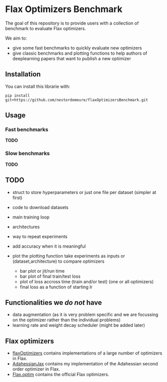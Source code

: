 # Flax Optimizers Benchmark

The goal of this repository is to provide users with a collection of benchmark to evaluate Flax optimizers.

We aim to:
- give some fast benchmarks to quickly evaluate new optimizers
- give classic benchmarks and plotting functions to help authors of deeplearning papers that want to publish a new optimizer

## Installation

You can install this librarie with:

```
pip install git+https://github.com/nestordemeure/flaxOptimizersBenchmark.git
```

## Usage

### Fast benchmarks

**TODO**

### Slow benchmarks

**TODO**

## TODO

- struct to store hyperparameters or just one file per dataset (simpler at first)
- code to download datasets
- main training loop
- architectures
- way to repeat experiments

- add accuracy when it is meaningful

- plot
  the plotting function take experiments as inputs or (dataset,architecture) to compare optimizers
  - bar plot or jit/run time
  - bar plot of final train/test loss
  - plot of loss accross time (train and/or test) (one or all optimizers)
  - final loss as a function of starting lr

## Functionalities we *do not* have

- data augmentation (as it is very problem specific and we are focussing on the optimizer rather than the individual problems)
- learning rate and weight decay scheduler (might be added later)

## Flax optimizers

- [flaxOptimizers](https://github.com/nestordemeure/flaxOptimizers) contains implementations of a large number of optimizers in Flax.
- [AdahessianJax](https://github.com/nestordemeure/AdaHessianJax) contains my implementation of the Adahessian second order optimizer in Flax.
- [Flax.optim](https://github.com/google/flax/tree/master/flax/optim) contains the official Flax optimizers.

